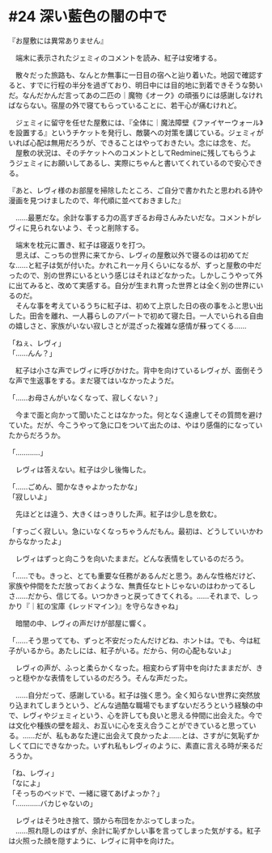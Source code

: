 # #24 深い藍色の闇の中で
『お屋敷には異常ありません』

　端末に表示されたジェミィのコメントを読み、紅子は安堵する。

　散々だった旅路も、なんとか無事に一日目の宿へと辿り着いた。地図で確認すると、すでに行程の半分を過ぎており、明日中には目的地に到着できそうな勢いだ。なんだかんだ言ってあの二匹の｜魔物《オーク》の頑張りには感謝しなければならない。宿屋の外で寝てもらっていることに、若干心が痛むけれど。

　ジェミィに留守を任せた屋敷には、『全体に｜魔法障壁《ファイヤーウォール》を設置する』というチケットを発行し、敵襲への対策を講じている。ジェミィがいれば心配は無用だろうが、できることはやっておきたい。念には念を、だ。  
　屋敷の状況は、そのチケットへのコメントとしてRedmineに残してもらうようジェミィにお願いしてあるし、実際にちゃんと書いてくれているので安心できる。

『あと、レヴィ様のお部屋を掃除したところ、ご自分で書かれたと思われる詩や漫画を見つけましたので、年代順に並べておきました』

　……最悪だな。余計な事する力の高すぎるお母さんみたいだな。コメントがレヴィに見られないよう、そっと削除する。

　端末を枕元に置き、紅子は寝返りを打つ。  
　思えば、こっちの世界に来てから、レヴィの屋敷以外で寝るのは初めてだな……と紅子は気が付いた。かれこれ一ヶ月くらいになるが、ずっと屋敷の中だったので、別の世界にいるという感じはそれほどなかった。しかしこうやって外に出てみると、改めて実感する。自分が生まれ育った世界とは全く別の世界にいるのだ。  
　そんな事を考えているうちに紅子は、初めて上京した日の夜の事をふと思い出した。田舎を離れ、一人暮らしのアパートで初めて寝た日。一人でいられる自由の嬉しさと、家族がいない寂しさとが混ざった複雑な感情が蘇ってくる……

「ねぇ、レヴィ」  
「……んん？」

　紅子は小さな声でレヴィに呼びかけた。背中を向けているレヴィが、面倒そうな声で生返事をする。まだ寝てはいなかったようだ。

「……お母さんがいなくなって、寂しくない？」

　今まで面と向かって聞いたことはなかった。何となく遠慮してその質問を避けていた。だが、今こうやって急に口をついて出たのは、やはり感傷的になっていたからだろうか。

「…………」

　レヴィは答えない。紅子は少し後悔した。

「……ごめん、聞かなきゃよかったかな」  
「寂しいよ」

　先ほどとは違う、大きくはっきりした声。紅子は少し息を飲む。

「すっごく寂しい。急にいなくなっちゃうんだもん。最初は、どうしていいかわからなかったよ」

　レヴィはずっと向こうを向いたままだ。どんな表情をしているのだろう。

「……でも。きっと、とても重要な任務があるんだと思う。あんな性格だけど、家族や仲間をただ放っておくような、無責任なヒトじゃないのはわかってるしさ……だから、信じてる。いつかきっと戻ってきてくれる。……それまで、しっかり『｜紅の宝庫《レッドマイン》』を守らなきゃね」

　暗闇の中、レヴィの声だけが部屋に響く。

「……そう思ってても、ずっと不安だったんだけどね、ホントは。でも、今は紅子がいるから。あたしには、紅子がいる。だから、何の心配もないよ」

　レヴィの声が、ふっと柔らかくなった。相変わらず背中を向けたままだが、きっと穏やかな表情をしているのだろう。そんな声だった。

　……自分だって、感謝している。紅子は強く思う。全く知らない世界に突然放り込まれてしまうという、どんな過酷な職場でもまずないだろうという経験の中で、レヴィやジェミィという、心を許しても良いと思える仲間に出会えた。今では文化や種族の壁を超え、お互いに心を支え合うことができていると思っている。……だが、私もあなた達に出会えて良かったよ……とは、さすがに気恥ずかしくて口にできなかった。いずれ私もレヴィのように、素直に言える時が来るだろうか。

「ね、レヴィ」  
「なによ」  
「そっちのベッドで、一緒に寝てあげよっか？」  
「…………バカじゃないの」

　レヴィはそう吐き捨て、頭から布団をかぶってしまった。  
　……照れ隠しのはずが、余計に恥ずかしい事を言ってしまった気がする。紅子は火照った顔を隠すように、レヴィに背中を向けた。
